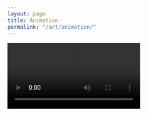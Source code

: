 ```yaml
---
layout: page
title: Animation
permalink: "/art/animation/"
--- 
```


<!-- ![](/images/animation/animation.mp4) -->


<video controls>
  <source type="video/mp4" src="/images/animation/animation.mp4">
</video>